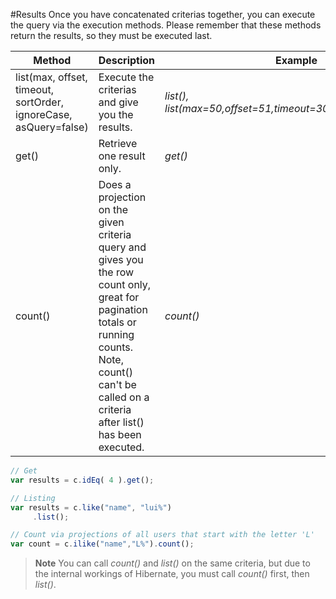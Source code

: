 #Results
Once you have concatenated criterias together, you can execute the query via the execution methods. Please remember that these methods return the results, so they must be executed last.

| Method | Description | Example |
| --- | --- | --- |
| list(max, offset, timeout, sortOrder, ignoreCase, asQuery=false) | Execute the criterias and give you the results. | *list(), list(max=50,offset=51,timeout=3000,ignoreCase=true)* |
| get() | Retrieve one result only. | *get()* |
| count() | Does a projection on the given criteria query and gives you the row count only, great for pagination totals or running counts. Note, count() can't be called on a criteria after list() has been executed. | *count()* |

```javascript
// Get
var results = c.idEq( 4 ).get();

// Listing
var results = c.like("name", "lui%")
     .list();

// Count via projections of all users that start with the letter 'L'
var count = c.ilike("name","L%").count();
```

> **Note** You can call *count()* and *list()* on the same criteria, but due to the internal workings of Hibernate, you must call *count()* first, then *list()*.
